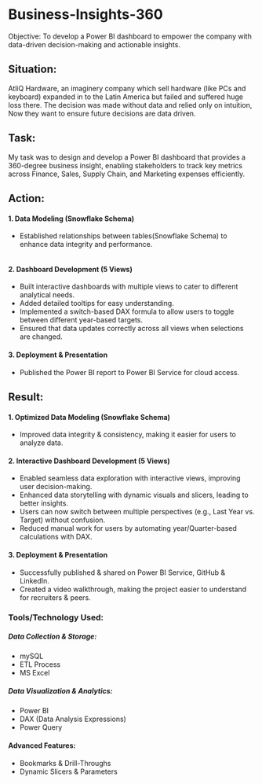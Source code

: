 # Business-Insights-360
Objective: To develop a Power BI dashboard to empower the company with data-driven decision-making and actionable insights.

## Situation:
AtliQ Hardware, an imaginery company which sell hardware (like PCs and keyboard) expanded in to the Latin America but failed and suffered huge loss there.
The decision was made without data and relied only on intuition, Now they want to ensure future decisions are data driven.

## Task:
My task was to design and develop a Power BI dashboard that provides a 360-degree business insight, enabling stakeholders to track key metrics across Finance, Sales, Supply Chain, and Marketing expenses efficiently.

## Action:
#### 1. Data Modeling (Snowflake Schema)
- Established relationships between tables(Snowflake Schema) to enhance data integrity and performance.
<img src=""/>

#### 2. Dashboard Development (5 Views)
- Built interactive dashboards with multiple views to cater to different analytical needs.
- Added detailed tooltips for easy understanding.
- Implemented a switch-based DAX formula to allow users to toggle between different year-based targets.
- Ensured that data updates correctly across all views when selections are changed.

#### 3. Deployment & Presentation
- Published the Power BI report to Power BI Service for cloud access.

## Result:
#### 1. Optimized Data Modeling (Snowflake Schema)
- Improved data integrity & consistency, making it easier for users to analyze data.

#### 2. Interactive Dashboard Development (5 Views)
- Enabled seamless data exploration with interactive views, improving user decision-making.
- Enhanced data storytelling with dynamic visuals and slicers, leading to better insights.
- Users can now switch between multiple perspectives (e.g., Last Year vs. Target) without confusion.
- Reduced manual work for users by automating year/Quarter-based calculations with DAX.

#### 3. Deployment & Presentation
- Successfully published & shared on Power BI Service, GitHub & LinkedIn.
- Created a video walkthrough, making the project easier to understand for recruiters & peers.

### Tools/Technology Used:
##### Data Collection & Storage:
- mySQL
- ETL Process
- MS Excel

##### Data Visualization & Analytics:
- Power BI 
- DAX (Data Analysis Expressions) 
- Power Query 

#### Advanced Features:
- Bookmarks & Drill-Throughs
- Dynamic Slicers & Parameters


